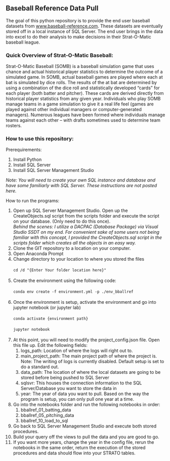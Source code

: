 <h2>Baseball Reference Data Pull</h2>

The goal of this python repository is to provide the end user baseball datasets from www.baseball-reference.com. These datasets are eventually stored off in a local instance of SQL Server. The end user brings in the data into excel to do their analysis to make decisions in their Strat-O-Matic baseball league.

<h3>Quick Overview of Strat-O-Matic Baseball:</h3>

Strat-O-Matic Baseball (SOMB) is a baseball simulation game that uses chance and actual historical player statistics to determine the outcome of a simulated game. In SOMB, actual baseball games are played where each at bat is simulated by dice rolls. The results of the at bat are determined by using a combination of the dice roll and statistically developed “cards” for each player (both batter and pitcher). These cards are derived directly from historical player statistics from any given year. Individuals who play SOMB manage teams in a game simulation to give it a real life feel (games are played against other individual managers or computer-generated managers). Numerous leagues have been formed where individuals manage teams against each other – with drafts sometimes used to determine team rosters.

<h3>How to use this repository:</h3>

Prerequirements:
<ol>
    <li>Install Python</li>
    <li>Install SQL Server</li>
    <li>Install SQL Server Management Studio</li>
    </ol>
    
<i>Note: You will need to create your own SQL instance and database and have some familiarly with SQL Server. These instructions are not posted here.</i>

How to run the programs:
<ol><li>Open up SQL Server Management Studio. Open up the CreateObjects.sql script from the scripts folder and execute the script on your database. (Only need to do this once).<br>
    <i>Behind the scenes: I utilize a DACPAC (Database Package) via Visual Studio SSDT on my end. For convenient sake of some users not being familiar with this concept, I provided the CreateObjects.sql script in the scripts folder which creates all the objects in an easy way.</i></li>
    <li>Clone the GIT repository to a location on your computer.</li>
    <li>Open Anaconda Prompt</li>
    <li>Change directory to your location to where you stored the files<br><br>
    <code>cd /d "{Enter Your folder location here}"</code><br><br></li>
    <li>Create the environment using the following code:<br><br>
    <code>conda env create -f environment.yml -p ./env_bballref</code><br><br>
    </li>
    <li>Once the environment is setup, activate the environment and go into jupyter notebook (or jupyter lab)<br><br>
    <code>conda activate {environment path}</code><br><br>
    <code>jupyter notebook</code><br><br>
    </li>
    <li>At this point, you will need to modify the project_config.json file. Open this file up. Edit the following fields:
    <ol>
        <li>logs_path: Location of where the logs will right out to.</li>
        <li>main_project_path: The main project path of where the project is. Note: The writing of logs is currently disabled. Default setup is set to do a standard out.</li>
        <li>data_path: The location of where the local datasets are going to be stored before being pushed to SQL Server</li>
        <li>sqlsvr: This houses the connection information to the SQL Server/Database you want to store the data in</li>
        <li>year: The year of data you want to pull. Based on the way the program is setup, you can only pull one year at a time.</li>
    </ol>
</li>
    <li>Go into the notebooks folder and run the following notebooks in order:
    <ol>
        <li>bballref_01_batting_data</li>
        <li>bballref_05_pitching_data</li>
        <li>bballref_10_load_to_sql</li>
    </ol>
</li>
<li>Go back to SQL Server Management Studio and execute both stored procedures.</li>
<li>Build your query off the views to pull the data and you are good to go.</li>
<li>If you want more years, change the year in the config file, rerun the notebooks in the same order, return the execution of the stored procedures and data should flow into your STRATO tables. </li>
    </ol>
